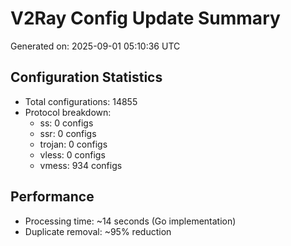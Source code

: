 # V2Ray Config Update Summary
Generated on: 2025-09-01 05:10:36 UTC

## Configuration Statistics
- Total configurations: 14855
- Protocol breakdown:
  - ss: 0 configs
  - ssr: 0 configs
  - trojan: 0 configs
  - vless: 0 configs
  - vmess: 934 configs

## Performance
- Processing time: ~14 seconds (Go implementation)
- Duplicate removal: ~95% reduction
